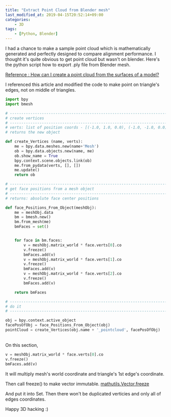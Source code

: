 ```yaml
---
title: "Extract Point Cloud from Blender mesh"
last_modified_at: 2019-04-15T20:52:14+09:00
categories:
    - 3D
tags:
    - [Python, Blender]
---
```


I had a chance to make a sample point cloud which is mathematically generated and perfectly designed to compare alignment performance. I thought it's quite obvious to get point cloud but wasn't on blender. Here's the python script how to export .ply file from Blender mesh.

[Reference : How can I create a point cloud from the surfaces of a model?](https://blender.stackexchange.com/questions/19655/how-can-i-create-a-point-cloud-from-the-surfaces-of-a-model)

I referenced this article and modified the code to make point on triangle's edges, not on middle of triangles.

```python
import bpy
import bmesh

# ---------------------------------------------------------------------
# create vertices
# ---------------------------------------------------------------------
# verts: list of position coords - [(-1.0, 1.0, 0.0), (-1.0, -1.0, 0.0)]
# returns the new object

def create_Vertices (name, verts):
    me = bpy.data.meshes.new(name+'Mesh')
    ob = bpy.data.objects.new(name, me)
    ob.show_name = True
    bpy.context.scene.objects.link(ob)
    me.from_pydata(verts, [], [])
    me.update()
    return ob

# -----------------------------------------------------------------------
# get face positions from a mesh object
# -----------------------------------------------------------------------
# returns: absolute face center positions

def face_Positions_From_Object(meshObj):
    me = meshObj.data
    bm = bmesh.new()
    bm.from_mesh(me)
    bmFaces = set()


    for face in bm.faces:
        v = meshObj.matrix_world * face.verts[0].co
        v.freeze()
        bmFaces.add(v)
        v = meshObj.matrix_world * face.verts[1].co
        v.freeze()
        bmFaces.add(v)
        v = meshObj.matrix_world * face.verts[2].co
        v.freeze()
        bmFaces.add(v)

    return bmFaces

# -----------------------------------------------------------------------
# do it
# -----------------------------------------------------------------------

obj = bpy.context.active_object
facePosOfObj = face_Positions_From_Object(obj)
pointCloud = create_Vertices(obj.name + '_pointcloud', facePosOfObj)
```

<br/>
On this section,

```python
v = meshObj.matrix_world * face.verts[0].co
v.freeze()
bmFaces.add(v)
```

It will multiply mesh's world coordinate and triangle's 1st edge's coordinate.

Then call freeze() to make vector immutable. [mathutils.Vector.freeze](https://docs.blender.org/api/blender2.8/mathutils.html?highlight=freeze#mathutils.Vector.freeze)

And put it into Set. Then there won't be duplicated verticies and only all of edges coordinates.


Happy 3D hacking :)
